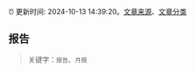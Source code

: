 :alarm_clock: 更新时间: 2024-10-13 14:39:20。[文章来源](/README.md)、[文章分类](/TAGS.md)

## 报告


> 关键字：`报告`、`月报`



